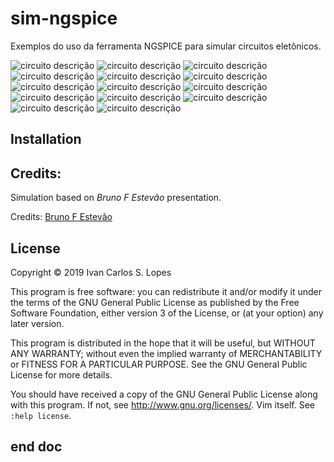 # sim-ngspice

Exemplos do uso da ferramenta NGSPICE para simular circuitos
eletônicos.


![circuito descrição](01.exemplo.cir.png)
![circuito descrição](03.exemplo.cir.png)
![circuito descrição](04.exemplo.cir.png)
![circuito descrição](05.exemplo.cir.png)
![circuito descrição](06.exemplo.cir.png)
![circuito descrição](07.exemplo.cir.png)
![circuito descrição](08.exemplo.cir.png)
![circuito descrição](09.exemplo.cir.png)
![circuito descrição](10.exemplo.cir.png)
![circuito descrição](11.exemplo.cir.png)
![circuito descrição](12.exemplo.cir.png)
![circuito descrição](13.exemplo.cir.png)
![circuito descrição](14.exemplo.cir.png)
![circuito descrição](15.exemplo.cir.png)


## Installation

## Credits:

Simulation based on *Bruno F Estevão* presentation.

Credits:
[Bruno F Estevão](https://www.youtube.com/channel/UCMADYCh_lVVftRxJX4f0A4w)

## License

Copyright © 2019 Ivan Carlos S. Lopes

This program is free software: you can redistribute it and/or modify
it under the terms of the GNU General Public License as published by
the Free Software Foundation, either version 3 of the License, or
(at your option) any later version.

This program is distributed in the hope that it will be useful,
but WITHOUT ANY WARRANTY; without even the implied warranty of
MERCHANTABILITY or FITNESS FOR A PARTICULAR PURPOSE.  See the
GNU General Public License for more details.

You should have received a copy of the GNU General Public License
along with this program.  If not, see <http://www.gnu.org/licenses/>.
Vim itself.
See `:help license`.

## end doc
